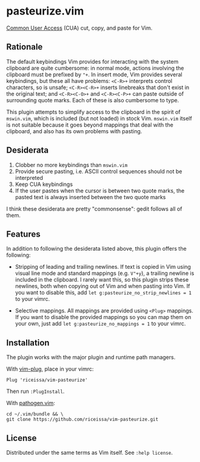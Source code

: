 # pasteurize.vim

[Common User Access][cua] (CUA) cut, copy, and paste for Vim.

## Rationale

The default keybindings Vim provides for interacting with the system clipboard
are quite cumbersome: in normal mode, actions involving the clipboard must be
prefixed by `"+`. In insert mode, Vim provides several keybindings, but these
all have problems: `<C-R>+` interprets control characters, so is unsafe;
`<C-R><C-R>+` inserts linebreaks that don't exist in the original text; and
`<C-R><C-O>+` and `<C-R><C-P>+` can paste outside of surrounding quote marks.
Each of these is also cumbersome to type.

This plugin attempts to simplify access to the clipboard in the spirit of
`mswin.vim`, which is included (but not loaded) in stock Vim. `mswin.vim`
itself is not suitable because it goes beyond mappings that deal with the
clipboard, and also has its own problems with pasting.

## Desiderata

1. Clobber no more keybindings than `mswin.vim`
2. Provide secure pasting, i.e. ASCII control sequences should not be
   interpreted
3. Keep CUA keybindings
4. If the user pastes when the cursor is between two quote marks, the pasted
   text is always inserted between the two quote marks

I think these desiderata are pretty "commonsense": gedit follows all of them.

## Features

In addition to following the desiderata listed above, this plugin offers the
following:

-   Stripping of leading and trailing newlines. If text is copied in Vim using
    visual line mode and standard mappings (e.g. `V"+y`), a trailing newline is
    included in the clipboard. I rarely want this, so this plugin strips these
    newlines, both when copying out of Vim and when pasting into Vim. If you
    want to disable this, add `let g:pasteurize_no_strip_newlines = 1` to your
    vimrc.

-   Selective mappings. All mappings are provided using `<Plug>` mappings. If
    you want to disable the provided mappings so you can map them on your own,
    just add `let g:pasteurize_no_mappings = 1` to your vimrc.

## Installation

The plugin works with the major plugin and runtime path managers.

With [vim-plug][plug], place in your vimrc:

```vim
Plug 'riceissa/vim-pasteurize'
```

Then run `:PlugInstall`.

With [pathogen.vim][pathogen]:

    cd ~/.vim/bundle && \
    git clone https://github.com/riceissa/vim-pasteurize.git

## License

Distributed under the same terms as Vim itself. See `:help license`.

[cua]: https://en.wikipedia.org/wiki/IBM_Common_User_Access
[pathogen]: https://github.com/tpope/vim-pathogen
[plug]: https://github.com/junegunn/vim-plug
